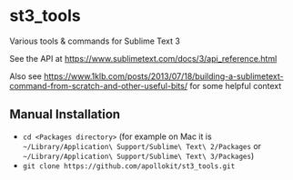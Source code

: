 # st3_tools
Various tools &amp; commands for Sublime Text 3

See the API at https://www.sublimetext.com/docs/3/api_reference.html

Also see https://www.1klb.com/posts/2013/07/18/building-a-sublimetext-command-from-scratch-and-other-useful-bits/ for some helpful context

## Manual Installation

- `cd <Packages directory>`   (for example on Mac it is `~/Library/Application\ Support/Sublime\ Text\ 2/Packages` or `~/Library/Application\ Support/Sublime\ Text\ 3/Packages`)
- `git clone https://github.com/apollokit/st3_tools.git`